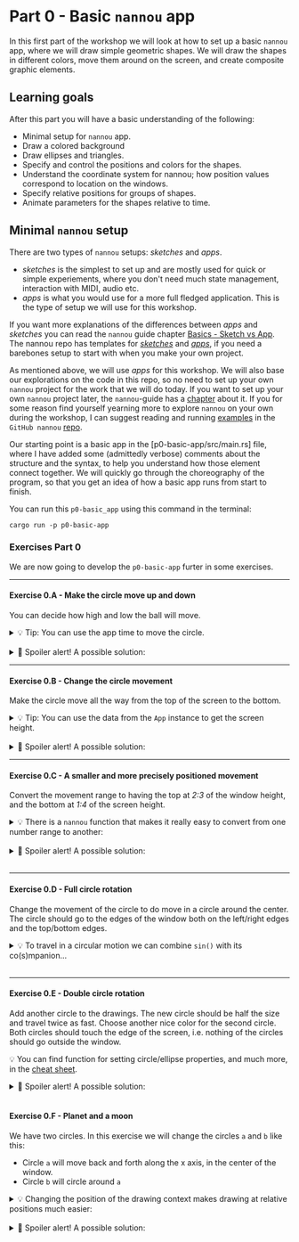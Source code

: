 # Part 0 - Basic `nannou` app

In this first part of the workshop we will look at how to set up a basic `nannou` app, where we will draw simple geometric shapes.
We will draw the shapes in different colors, move them around on the screen, and create composite graphic elements.

## Learning goals
After this part you will have a basic understanding of the following:
* Minimal setup for `nannou` app.
* Draw a colored background
* Draw ellipses and triangles.
* Specify and control the positions and colors for the shapes.
* Understand the coordinate system for nannou; how position values correspond to location on the windows.
* Specify relative positions for groups of shapes.
* Animate parameters for the shapes relative to time.

## Minimal `nannou` setup
There are two types of `nannou` setups: _sketches_ and _apps_.

* _sketches_ is the simplest to set up and are mostly used for quick or simple experiements, where you don't need much state management, interaction with MIDI, audio etc.
* _apps_ is what you would use for a more full fledged application. This is the type of setup we will use for this workshop.

If you want more explanations of the differences between _apps_ and _sketches_ you can read the `nannou` guide chapter [Basics - Sketch vs App](https://guide.nannou.cc/tutorials/basics/sketch-vs-app.html).
The nannou repo has templates for [_sketches_](https://github.com/nannou-org/nannou/blob/master/examples/templates/template_sketch.rs) and [_apps_](https://github.com/nannou-org/nannou/blob/master/examples/templates/template_app.rs), if you need a barebones setup to start with when you make your own project.

As mentioned above, we will use _apps_ for this workshop.
We will also base our explorations on the code in this repo, so no need to set up your own `nannou` project for the work that we will do today.
If you want to set up your own `nannou` project later, the `nannou`-guide has a [chapter](https://guide.nannou.cc/getting_started/create_a_project.html) about it.
If you for some reason find yourself yearning more to explore `nannou` on your own during the workshop, I can suggest reading and running [examples](https://guide.nannou.cc/getting_started/running_examples.html) in the `GitHub nannou` [repo](https://github.com/nannou-org/nannou).

Our starting point is a basic app in the [p0-basic-app/src/main.rs] file, where I have added some (admittedly verbose) comments about the structure and the syntax, to help you understand how those element connect together.
We will quickly go through the choreography of the program, so that you get an idea of how a basic app runs from start to finish.

You can run this `p0-basic_app` using this command in the terminal:
```
cargo run -p p0-basic-app
```

### Exercises Part 0
We are now going to develop the `p0-basic-app` furter in some exercises.

---

#### Exercise 0.A - Make the circle move up and down
You can decide how high and low the ball will move.
<details> <summary>💡 Tip: You can use the app time to move the circle. </summary>

```rust
app.time;
```

</details>
<br/>

<details><summary> 🙈 Spoiler alert! A possible solution: </summary>

```rust
    draw.ellipse()
        .y(app.time.sin() * 200.0 )
        .color(MAGENTA);
```

</details>

---

#### Exercise 0.B - Change the circle movement
Make the circle move all the way from the top of the screen to the bottom.
<details> <summary>💡 Tip: You can use the data from the <code>App</code> instance to get the screen height. </summary>

```rust
let r = app.window_rect();
r.w(); //total width
r.h(); //total height
r.top(); //top of the window
r.botton(); //bottom of the window
r.right(); //right edge of the window
r.left(); //left edge of the window
```

</details>
<br/>

<details><summary> 🙈 Spoiler alert! A possible solution: </summary>

```rust
    //Get the window rect
    let r = app.window_rect();
    //The output range from the `sin()` function is -1.0 - 1.0
    //Since the window coordinates for nannou has x:0.0,y:0.0 as the center of the window,
    // converting the range -1.0 to 1.0 to the full height of the window is as simple as
    // multiplying with half the window height.
    let y_pos = app.time.sin() * r.h() * 0.5;
    //Use the draw instance to draw an ellipse.
    draw.ellipse(i)
        .y(y_pos)
        .color(MAGENTA);
```

</details>

---

#### Exercise 0.C - A smaller and more precisely positioned movement
Convert the movement range to having the top at _2:3_ of the window height, and the bottom at _1:4_ of the screen height.

<details><summary>💡 There is a <code>nannou</code> function that makes it really easy to convert from one number range to another: </summary>

```rust
let a = 0.5;
let b = map_range(a, 0.0, 1.0, 10.0, 20.0); // => 15.0
```

</details>
<br/>

<details><summary> 🙈 Spoiler alert! A possible solution: </summary>

```rust
    //Use the top and bottom values from the window rect to make it simpler to convert value
    // ranges.
    let y_top = map_range(2.0/3.0, 0.0, 1.0, r.bottom(), r.top());
    let y_bottom = map_range(1.0/4.0, 0.0, 1.0, r.bottom(), r.top());
    let y_pos = map_range(app.time.sin(), -1.0, 1.0, y_bottom, y_top);
```

</details>
<br/>

--- 

#### Exercise 0.D - Full circle rotation
Change the movement of the circle to do move in a circle around the center.
The circle should go to the edges of the window both on the left/right edges and the top/bottom edges.


<details><summary>💡 To travel in a circular motion we can combine <code>sin()</code> with its co(s)mpanion... </summary>

```rust
//We can combine `sin` and `cos` to create movement in circles.
draw.ellipse()
    .y(app.time.sin() * 200.0)
    .x(app.time.cos() * 200.0)
    .color(MAGENTA);
```

</details>
<br/>

---

#### Exercise 0.E - Double circle rotation
Add another circle to the drawings.
The new circle should be half the size and travel twice as fast.
Choose another nice color for the second circle.
Both circles should touch the edge of the screen, i.e. nothing of the circles should go outside the window.

💡 You can find function for setting circle/ellipse properties, and much more, in the [cheat sheet](/cheat-sheet.md#draw-circles-and-ellipses).


<details><summary> 🙈 Spoiler alert! A possible solution: </summary>

```rust
    let circle_radius_a = 50.0;
    let pos_a = vec2(
        map_range(app.time.sin(), -1.0, 1.0, r.left() + circle_radius_a,   r.right() - circle_radius_a),
        map_range(app.time.cos(), -1.0, 1.0, r.bottom() + circle_radius_a, r.top() - circle_radius_a),
        );

    let circle_radius_b = circle_radius_a / 2.0;
    let pos_b = vec2(
        map_range((2.0 * app.time).sin(), -1.0, 1.0, r.left() + circle_radius_b,   r.right() - circle_radius_b ),
        map_range((2.0 * app.time).cos(), -1.0, 1.0, r.bottom() + circle_radius_b, r.top() - circle_radius_b ),
        );

    //Use the draw instance to draw an ellipse.
    draw.ellipse()
        .xy(pos_a)
        .radius(circle_radius_a)
        .color(MAGENTA);
    draw.ellipse()
        .xy(pos_b)
        .radius(circle_radius_b)
        .color(ORANGE);
```

</details>
<br/>

#### Exercise 0.F - Planet and a moon
We have two circles.
In this exercise we will change the circles `a` and `b` like this:

- Circle `a` will move back and forth along the x axis, in the center of the window.
- Circle `b` will circle around `a`

<details><summary>💡 Changing the position of the drawing context makes drawing at relative positions much easier: </summary>
We have already seen that we can change the position of an ellipse using the <code>xy()</code> function.
Well, the same type of function can be used for the `draw` instance as well:

```rust

```

</details>
<br/>

<details><summary> 🙈 Spoiler alert! A possible solution: </summary>

```rust
let circle_radius_a = 50.0;
let pos_a = vec2( (app.time * 0.5).sin() * app.window_rect().w() * 0.25, 0.0);

draw.ellipse()
    .xy(pos_a)
    .radius(circle_radius_a)
    .color(MAGENTA);

//Instead of moving the next circle, we move the whole draw instance to a new position.
//This effectively moves the center for the drawing to the position of circle `a`, thus drawing
// circle `b` in relation to that point becomes much easier.
let draw = draw.xy(pos_a);

let circle_radius_b = circle_radius_a / 2.0;
let pos_b = vec2(
    (3.0 * app.time).sin() * 100.0,
    (3.0 * app.time).cos() * 100.0,
    );

draw.ellipse()
    .xy(pos_b)
    .radius(circle_radius_b)
    .color(ORANGE);
```

</details>
<br/>

